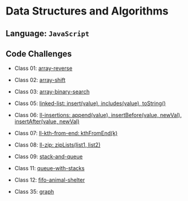 # Data Structures and Algorithms

## Language: `JavaScript`

## Code Challenges

- Class 01: [array-reverse](code-challenges/arrayReverse/README.md)
- Class 02: [array-shift](code-challenges/arrayShift/README.md)
- Class 03: [array-binary-search](code-challenges/arrayBinarySearch/README.md)

- Class 05: [linked-list: insert(value), includes(value), toString()](data-structures/linkedList/README.md)

- Class 06: [ll-insertions: append(value), insertBefore(value, newVal), insertAfter(value, newVal)](data-structures/linkedList/README.md)

- Class 07: [ll-kth-from-end: kthFromEnd(k)](data-structures/linkedList/README.md)
- Class 08: [ll-zip: zipLists(list1, list2)](code-challenges/llZip/README.md)
- Class 09: [stack-and-queue](data-structures/stacksAndQueues/README.md)
- Class 11: [queue-with-stacks](data-structures/queueWithStacks/README.md)
- Class 12: [fifo-animal-shelter](data-structures/fifoAnimalShelter/README.md)
- Class 35: [graph](data-structures/graph/README.md)
